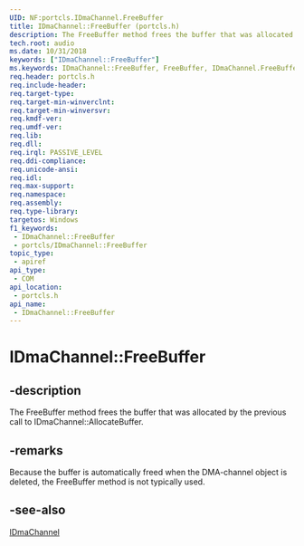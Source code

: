 ```yaml
---
UID: NF:portcls.IDmaChannel.FreeBuffer
title: IDmaChannel::FreeBuffer (portcls.h)
description: The FreeBuffer method frees the buffer that was allocated by the previous call to IDmaChannel::AllocateBuffer.
tech.root: audio
ms.date: 10/31/2018
keywords: ["IDmaChannel::FreeBuffer"]
ms.keywords: IDmaChannel::FreeBuffer, FreeBuffer, IDmaChannel.FreeBuffer, IDmaChannel::FreeBuffer, IDmaChannel.FreeBuffer
req.header: portcls.h
req.include-header: 
req.target-type: 
req.target-min-winverclnt: 
req.target-min-winversvr: 
req.kmdf-ver: 
req.umdf-ver: 
req.lib: 
req.dll: 
req.irql: PASSIVE_LEVEL
req.ddi-compliance: 
req.unicode-ansi: 
req.idl: 
req.max-support: 
req.namespace: 
req.assembly: 
req.type-library: 
targetos: Windows
f1_keywords:
 - IDmaChannel::FreeBuffer
 - portcls/IDmaChannel::FreeBuffer
topic_type:
 - apiref
api_type:
 - COM
api_location:
 - portcls.h
api_name:
 - IDmaChannel::FreeBuffer
---
```


# IDmaChannel::FreeBuffer


## -description

The FreeBuffer method frees the buffer that was allocated by the previous call to IDmaChannel::AllocateBuffer.

## -remarks

Because the buffer is automatically freed when the DMA-channel object is deleted, the FreeBuffer method is not typically used.

## -see-also

[IDmaChannel](nn-portcls-idmachannel.md)


